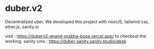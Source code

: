 # duber.v2
Decentralized uber. We developed this project with nextJS, tailwind css, ether.js, sanity.io

visit : https://duberv2-anand-prabha-bose.vercel.app/ to checkout the working.
sanity cms : https://duber-sanity.sanity.studio/desk
